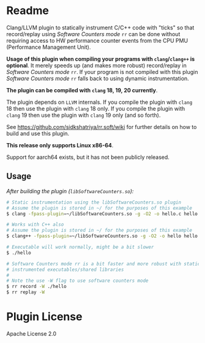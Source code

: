 # Readme

Clang/LLVM plugin to statically instrument C/C++ code with "ticks"
so that record/replay using _Software Counters mode_ `rr` can be done
without requiring access to HW performance counter events from the CPU
PMU (Performance Management Unit).

**Usage of this plugin when compiling your programs with `clang`/`clang++`
is optional**. It merely speeds up (and makes more robust) record/replay
in _Software Counters mode_ `rr`. If your program is not compiled with
this plugin _Software Counters mode_ `rr` falls back to using dynamic
instrumentation.

**The plugin can be compiled with `clang` 18, 19, 20 currently**.

The plugin depends on `LLVM` internals. If you compile the plugin
with `clang` 18 then use the plugin with `clang` 18 only. If you compile
the plugin with `clang` 19 then use the plugin with `clang` 19 only
(and so forth).

See https://github.com/sidkshatriya/rr.soft/wiki for further details on
how to build and use this plugin.

**This release only supports Linux x86-64**.

Support for aarch64 exists, but it has not been publicly released.

## Usage

_After building the plugin (`libSoftwareCounters.so`):_

```bash
# Static instrumentation using the libSoftwareCounters.so plugin
# Assume the plugin is stored in ~/ for the purposes of this example
$ clang -fpass-plugin=~/libSoftwareCounters.so -g -O2 -o hello.c hello.c

# Works with C++ also
# Assume the plugin is stored in ~/ for the purposes of this example
$ clang++ -fpass-plugin=~/libSoftwareCounters.so -g -O2 -o hello hello.cpp

# Executable will work normally, might be a bit slower
$ ./hello

# Software Counters mode rr is a bit faster and more robust with statically
# instrumented executables/shared libraries
#
# Note the use -W flag to use software counters mode
$ rr record -W ./hello
$ rr replay -W
```

# Plugin License

Apache License 2.0
